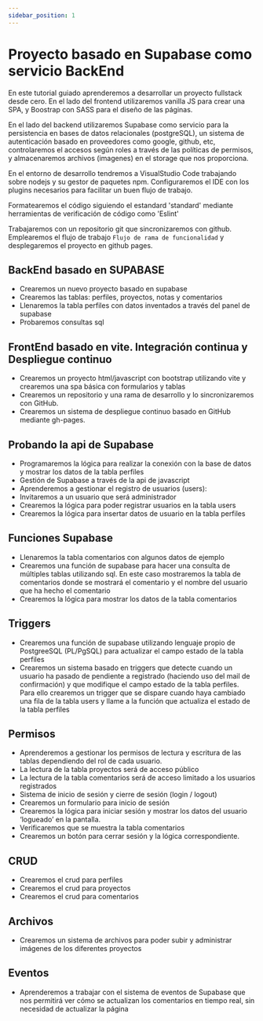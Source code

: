 ```yaml
---
sidebar_position: 1
---
```


# Proyecto basado en Supabase como servicio BackEnd
En este tutorial guiado aprenderemos a desarrollar un proyecto fullstack desde cero. 
En el lado del frontend utilizaremos vanilla JS para crear una SPA, y Boostrap con SASS para el diseño de las páginas.

En el lado del backend utilizaremos Supabase como servicio para la persistencia en bases de datos relacionales (postgreSQL), un sistema de autenticación basado en proveedores como google, github, etc, controlaremos el accesos según roles a través de las políticas de permisos, y almacenaremos archivos (imagenes) en el storage que nos proporciona.

En el entorno de desarrollo tendremos a VisualStudio Code trabajando sobre nodejs y su gestor de paquetes npm. Configuraremos el IDE con los plugins necesarios para facilitar un buen flujo de trabajo.

Formatearemos el código siguiendo el estandard 'standard' mediante herramientas de verificación de código como 'Eslint'

Trabajaremos con un repositorio git que sincronizaremos con github. Emplearemos el flujo de trabajo `Flujo de rama de funcionalidad` y desplegaremos el proyecto en github pages.


## BackEnd basado en SUPABASE
- Crearemos un nuevo proyecto basado en supabase
- Crearemos las tablas: perfiles, proyectos, notas y comentarios
- Llenaremos la tabla perfiles con datos inventados a través del panel de supabase
- Probaremos consultas sql
## FrontEnd basado en vite. Integración continua y Despliegue continuo
- Crearemos un proyecto html/javascript con bootstrap utilizando vite y crearemos una spa básica con formularios y tablas
- Crearemos un repositorio y una rama de desarrollo y lo sincronizaremos con GitHub.
- Crearemos un sistema de despliegue continuo basado en GitHub mediante gh-pages.

## Probando la api de Supabase
- Programaremos la lógica para realizar la conexión con la base de datos y  mostrar los datos de la tabla perfiles
- Gestión de Supabase a través de la api de javascript
- Aprenderemos a gestionar el registro de usuarios (users):
- Invitaremos a un usuario que será administrador
- Crearemos la lógica para poder registrar usuarios en la tabla users
- Crearemos la lógica para insertar datos de usuario en la tabla perfiles
## Funciones Supabase
- Llenaremos la tabla comentarios con algunos datos de ejemplo
- Crearemos una función de supabase para hacer una consulta de múltiples tablas utilizando sql. En este caso mostraremos la tabla de comentarios donde se mostrará el comentario y el nombre del usuario que ha hecho el comentario
- Crearemos la lógica para mostrar los datos de la tabla comentarios 
## Triggers
- Crearemos una función de supabase utilizando lenguaje propio de PostgreeSQL (PL/PgSQL) para actualizar el campo estado de la tabla perfiles
- Crearemos un sistema basado en triggers que detecte cuando un usuario ha pasado de pendiente a registrado (haciendo uso del mail de confirmación) y que modifique el campo estado de la tabla perfiles. Para ello crearemos un trigger que se dispare cuando haya cambiado una fila de la tabla users y llame a la función que actualiza el estado de la tabla perfiles
## Permisos
- Aprenderemos a gestionar los permisos de lectura y escritura de las tablas dependiendo del rol de cada usuario.
- La lectura de la  tabla proyectos será de acceso público
- La lectura de la tabla comentarios será de acceso limitado a los usuarios registrados 
- Sistema de inicio de sesión y cierre de sesión (login / logout)
- Crearemos un formulario para inicio de sesión
- Crearemos la lógica para iniciar sesión y mostrar los datos del usuario ‘logueado’ en la pantalla.
- Verificaremos que se muestra la tabla comentarios
- Crearemos un botón para cerrar sesión y la lógica correspondiente.
## CRUD
- Crearemos el crud para perfiles
- Crearemos el crud para proyectos
- Crearemos el crud para comentarios
## Archivos
- Crearemos un sistema de archivos para poder subir y administrar imágenes de los diferentes proyectos
## Eventos
- Aprenderemos a trabajar con el sistema de eventos de Supabase que nos permitirá ver cómo se actualizan los comentarios en tiempo real, sin necesidad de actualizar la página




